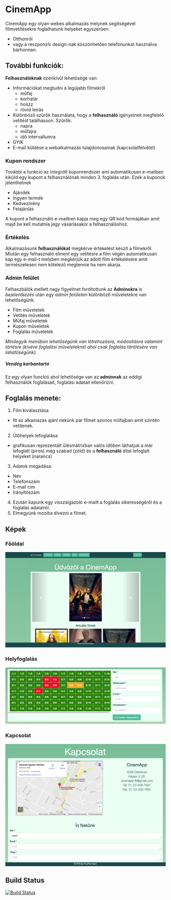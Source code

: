 # CinemApp
CinemApp egy olyan webes alkalmazás melynek segítségével filmvetítésekre foglalhatunk helyeket egyszerűen:
- Otthonról
- vagy a reszponzív design-nak köszönhetően telefonunkat használva bárhonnan.

## További funkciók:
**Felhasználóknak** ezenkívűl lehetősége van:
- Információkat megtudni a legújabb filmekről
  - műfaj
  - korhatár
  - hoszz
  - rövid leírás
- Különböző szűrők használata, hogy a **felhasználó** igényeinek megfelelő vetítést találhasson. Szűrők:
  - napra
  - műfajra
  - idő intervallumra
- GYIK
- E-mail küldése a webalkalmazás tulajdonosainak (kapcsolatfelvétel)

### Kupon rendszer
További a funkció az *integrált* kuponrendszer ami automatikusan e-mailben kiküld egy kupont a felhasználónak minden 3. foglalás után. Ezek a kuponok jelenthetnek
- Ajándék
- Ingyen termék
- Kedvezmény
- Felajánlás

A kupont a felhasználó e-mailben kapja meg egy QR kód formájában amit majd be kell mutatnia jegy vásárlásakor a felhasználáshoz.

### Értékelés
Alkalmazásunk **felhasználókat** megkérve értékelést készít a filmekről. Miután egy felhasználó elment egy vetítésre a film végén automatikusan kap egy e-mail-t melyben megkérjük az adott film értékelésére amit természetesen nem kötelező megtennie ha nem akarja.

### Admin felület
Felhaszbálók mellett nagy figyelmet fordítottunk az **Adminokra** is
*bejelentkezés* után egy *admin felületen* különböző műveletekre van lehetőségünk.
- Film műveletek
- Vetítés műveletek
- Műfaj műveletek
- Kupon műveletek
- Foglalás műveletek 

*Mindegyik menüben lehetőségünk van létrehozásra, módosításra valamint törlésre (kivéve foglalási műveleteknél ahol csak foglalás törölésére van lahatőségünk).*

##### Vendég karbantartó
Ez egy olyan funckió ahol lehetősége van az **adminnak** az eddigi felhasználók foglalásait, foglalási adatait ellenőrizni.

## Foglalás menete:
1. Film kiválasztása
  - Itt az alkamazás ajánl nekünk pár filmet azonos műfajban amit szintén vetítenek.
2. Ülőhelyek lefoglalása
  - grafikusan reprezentált ülésmátrixban valós időben láthatjuk a már lefoglalt (piros) még szabad (zöld) és a **felhasználó** által lefoglalt helyeket (narancs)
3. Adatok megadása:
  - Név
  - Telefonszám
  - E-mail cím
  - Irányítószám
4. Ezután kapunk egy visszaigazoló e-mailt a foglalás sikerességéről és a foglalás adatairól.
5. Elmegyünk moziba élvezni a filmet.

## Képek
### Főöldal
![alt text](documentation/readme_pictures/index.png?raw=true "Főoldal")
### Helyfoglalás
![alt text](documentation/readme_pictures/booking.png?raw=true "Helyfoglalás")
### Kapcsolat
![alt text](documentation/readme_pictures/contact.png?raw=true "Kapcsolat")

## Build Status
[![Build Status](https://travis-ci.org/RFT-4th-team/cinemApp.svg?branch=master)](https://travis-ci.org/RFT-4th-team/cinemApp)
